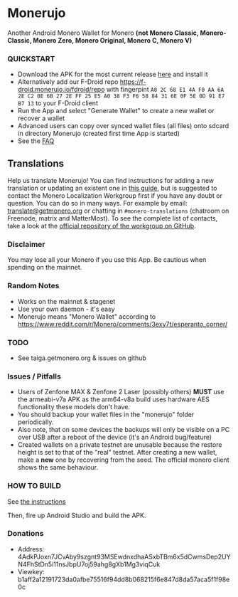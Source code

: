 # Monerujo
Another Android Monero Wallet for Monero
	**(not
    Monero Classic,
    Monero-Classic,
    Monero Zero,
    Monero Original,
    Monero C,
    Monero V)**

### QUICKSTART
- Download the APK for the most current release [here](https://github.com/m2049r/xmrwallet/releases) and install it
- Alternatively add our F-Droid repo https://f-droid.monerujo.io/fdroid/repo with fingerpint ```A8 2C 68 E1 4A F0 AA 6A 2E C2 0E 6B 27 2E FF 25 E5 A0 38 F3 F6 58 84 31 6E 0F 5E 0D 91 E7 B7 13``` to your F-Droid client
- Run the App and select "Generate Wallet" to create a new wallet or recover a wallet
- Advanced users can copy over synced wallet files (all files) onto sdcard in directory Monerujo (created first time App is started)
- See the [FAQ](doc/FAQ.md)

## Translations
Help us translate Monerujo! You can find instructions for adding a new translation or updating an existent one in [this guide](https://github.com/monero-ecosystem/monero-translations/blob/master/translate-monerujo.md), but is suggested to contact the Monero Localization Workgroup first if you have any doubt or question. You can do so in many ways. For example by email: translate@getmonero.org or chatting in `#monero-translations` (chatroom on Freenode, matrix and MatterMost). To see the complete list of contacts, take a look at the [official repository of the workgroup on GitHub](https://github.com/monero-ecosystem/monero-translations/blob/master/README.md#contacts).

### Disclaimer
You may lose all your Monero if you use this App. Be cautious when spending on the mainnet.

### Random Notes
- Works on the mainnet & stagenet
- Use your own daemon - it's easy
- Monerujo means "Monero Wallet" according to https://www.reddit.com/r/Monero/comments/3exy7t/esperanto_corner/

### TODO
- See taiga.getmonero.org & issues on github

### Issues / Pitfalls
- Users of Zenfone MAX & Zenfone 2 Laser (possibly others) **MUST** use the armeabi-v7a APK as the arm64-v8a build uses hardware AES
  functionality these models don't have.
- You should backup your wallet files in the "monerujo" folder periodically.
- Also note, that on some devices the backups will only be visible on a PC over USB after a reboot of the device (it's an Android bug/feature)
- Created wallets on a private testnet are unusable because the restore height is set to that
  of the "real" testnet.  After creating a new wallet, make a **new** one by recovering from the seed.
  The official monero client shows the same behaviour.

### HOW TO BUILD

See [the instructions](doc/BUILDING-external-libs.md)

Then, fire up Android Studio and build the APK.

### Donations
- Address: 4AdkPJoxn7JCvAby9szgnt93MSEwdnxdhaASxbTBm6x5dCwmsDep2UYN4FhStDn5i11nsJbpU7oj59ahg8gXb1Mg3viqCuk
- Viewkey: b1aff2a12191723da0afbe75516f94dd8b068215f6e847d8da57aca5f1f98e0c
